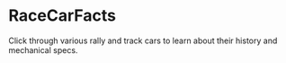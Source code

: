 # RaceCarFacts
Click through various rally and track cars to learn about their history and mechanical specs.

